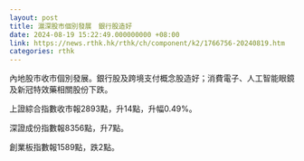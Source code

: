 ```yaml
---
layout: post
title: 滬深股市個別發展　銀行股造好
date: 2024-08-19 15:22:49.000000000 +08:00
link: https://news.rthk.hk/rthk/ch/component/k2/1766756-20240819.htm
categories: rthk
---
```


內地股市收市個別發展。銀行股及跨境支付概念股造好；消費電子、人工智能眼鏡及新冠特效藥相關股份下跌。

上證綜合指數收市報2893點，升14點，升幅0.49%。

深證成份指數報8356點，升7點。

創業板指數報1589點，跌2點。
